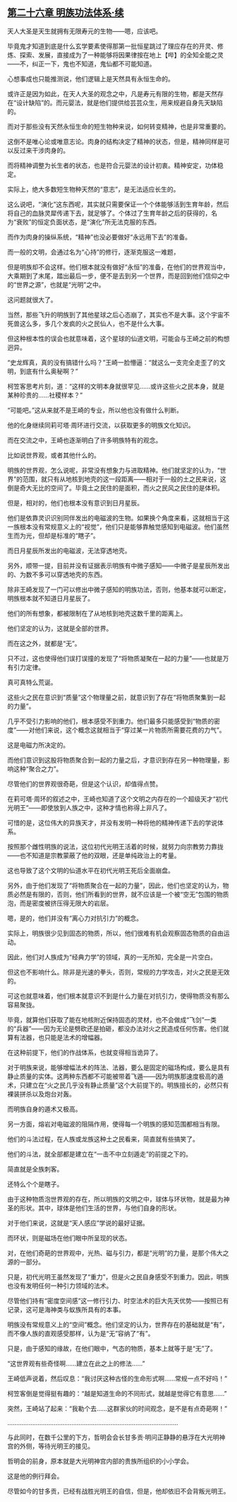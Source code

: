 ## [第二十六章 明族功法体系·续](https://www.xxbiquge.com/11_11207/9239909.html)


  天人大圣是天生就拥有无限寿元的生物——嗯，应该吧。

  毕竟鬼才知道到底是什么玄学要素使得那第一批恒星跳过了理应存在的开灵、修炼、探索、发展，直接成为了一种能够将因果律按在地上【哔】的全知全能之灵——不，纠正一下，鬼也不知道，鬼仙都不可能知道。

  心想事成也只能推测说，他们逻辑上是天然具有永恒生命的。

  或许正是因为如此，在天人大圣的观念之中，凡是寿元有限的生物，都是天然存在“设计缺陷”的。而元婴法，就是他们提供给芸芸众生，用来规避自身先天缺陷的。

  而对于那些没有天然永恒生命的短生物种来说，如何转变精神，也是非常重要的。

  这倒不是唯心论或唯意志论。肉身的结构决定了精神的状态，但是，精神同样是可以反过来干涉肉身的。

  而将精神调整为长生者的状态，也是符合元婴法的设计初衷。精神安定，功体稳定。

  实际上，绝大多数短生物种天然的“意志”，是无法适应长生的。

  这么说吧，“演化”这东西呢，其实就只需要保证一个个体能够活到生育年龄，然后将自己的血脉灵犀传递下去，就足够了。个体过了生育年龄之后的获得的，名为“衰败”的恒定负面状态，是“演化”所无法克服的东西。

  而作为肉身的操纵系统，“精神”也没必要做好“永远用下去”的准备。

  而一般的文明，会通过名为“心持”的修行，逐渐克服这一难题，

  但是明族却不会这样。他们根本就没有做好“永恒”的准备，在他们的世界观当中，大乘期到了末尾，踏出最后一步，便不是去到另一个世界，而是回到他们信仰之中的“世界之源”，也就是“光明”之中。

  这问题就很大了。

  当然，那些飞升的明族到了其他星球之后心态崩了，其实也不是大事。这个宇宙不死兽这么多，多几个发疯的火之民仙人，也不是什么大事。

  但这种根本性的误会也就意味着，这个星球的仙道文明，可能会与王崎之前的构想迥异。

  “史龙辉真，真的没有搞错什么吗？”王崎一脸懵逼：“就这么一支完全走歪了的文明，到底有什么奥秘啊？”

  柯笠客思考片刻，道：“这样的文明本身就很罕见……或许这些火之民本身，就是某种珍贵的……社稷样本？”

  “可能吧。”这从来就不是王崎的专业，所以他也没有做什么判断。

  他的化身继续同莉可塔·周环进行交流，以获取更多的明族文化知识。

  而在交流之中，王崎也逐渐明白了许多明族特有的观念。

  比如说世界观，或者其他什么的。

  明族的世界观，怎么说呢，非常没有想象力与进取精神。他们就坚定的认为，“世界”的范围，就只有从地核到地壳的这一段距离——相对于一般的土之民来说，这倒是奇大无比的空间了。毕竟土之民住的是面积，而火之民风之民住的是体积。

  但是，相对的，他们也根本没有意识到日月星辰。

  他们是依靠灵识识别同伴发出的电磁波的生物。如果换个角度来看，这就相当于这一族根本没有常规意义上的“视觉”，他们只是能够靠触觉感知到电磁波。他们虽然生而为光，但却是标准的“瞎子”。

  而日月星辰所发出的电磁波，无法穿透地壳。

  另外，顺带一提，目前并没有证据表示明族有中微子感知——中微子是星辰所发出的、为数不多可以穿透地壳的东西。

  除非王崎发现了一门可以修出中微子感知的明族功法，否则，他基本就可以断定，明族根本就不知道日月星辰了。

  他们的所有想象，都被限制在了从地核到地壳这数千里的距离上。

  他们坚定的认为，这就是全部的世界。

  而在这之外，就都是“无”。

  只不过，这也使得他们误打误撞的发现了“将物质凝聚在一起的力量”——也就是万有引力定律。

  真可真特么荒诞。

  这些火之民在意识到“质量”这个物理量之前，就意识到了存在“将物质聚集到一起的力量”。

  几乎不受引力影响的他们，根本感受不到重力。他们最多只能感受到“物质的密度”——对他们来说，这个概念这就相当于“穿过某一片物质所需要花费的力气”。

  这是电磁力所决定的。

  而他们意识到这股将物质聚合到一起的力量之后，才意识到存在另一种物理量，影响这种“聚合之力”。

  尽管他们的世界观很奇葩，但是这个认识，却值得点赞。

  在莉可塔·周环的叙述之中，王崎也知道了这个文明之内存在的一个超级天才“初代光明王”——即使放到人族之中，这种才情也称得上非凡了。

  可惜的是，这位伟大的异族天才，并没有发明一种将他的精神传递下去的学说体系。

  按照那个雌性明族的说法，这位初代光明王活着的时候，就努力向宗教势力靠拢——也不知道是宗教蒙蔽了他的双眼，还是单纯政治上的考量。

  这也导致了这个文明的仙道水平在初代光明王死后全面崩盘。

  另外，由于他们发现了“将物质聚合在一起的力量”，因此，他们也坚定的认为，物质必然是有限的，否则，他们所看到的世界，就不应该是一个被“空无”包围的物质泡，而是密度被挤压得无限大的岩层。

  嗯，是的，他们并没有“离心力对抗引力”的概念。

  实际上，明族很少见到固态的物质，所以，他们很难有机会观察固态物质的自由运动。

  因此，他们对人族成为“经典力学”的领域，真的一无所知，完全是一片空白。

  但这也不影响什么。除非是光速的拳头，否则，常规的力学攻击，对火之民是无效的。

  可这也就意味着，他们根本就意识不到是什么力量在对抗引力，使得物质没有那么容易聚拢。

  毕竟，就算他们获取了能在地核附近保持固态的灵材，也不会做成“飞剑”一类的“兵器”——因为无论是劈砍还是拍砸，都没办法对火之民造成任何伤害。他们就算有法器，也只能是法术的增幅器。

  在这种前提下，他们的作战体系，也就变得相当诡异了。

  对于明族来说，能够增幅法术的阵法、法器，要么是固定的磁场构成，要么是具有静止质量的实体。这两种东西都不可能被带着飞遁——因为明族那速度极高的遁术，只建立在“火之民几乎没有静止质量”这个大前提下的。明族擅长的，必然只有裸装拼杀以及炮台对轰。

  而明族自身的遁术又极高。

  另一方面，熔岩对电磁波的阻隔作用，使得每一个明族的感知范围都相当有限。

  他们的斗法过程，在人族或龙族这种土之民看来，简直就有些搞笑了。

  他们的斗法，就全部都是建立在“一击不中立刻遁走”的前提之下的。

  简直就是全族刺客。

  还特么个个是瞎子。

  由于这种物质泡世界观的存在，所以明族的文明之中，球体与环状物，就是最为神圣的形状。其中，球体是他们生活的世界，与他们自身的形状。

  对于他们来说，这就是“天人感应”学说的最好证据。

  而环状，则是磁场在他们眼中所呈现的状态。

  对，在他们奇葩的世界观中，光热、磁与引力，都是“光明”的力量，是那个伟大之源的一部分。

  只是，初代光明王虽然发现了“重力”，但是火之民自身感受不到重力。因此，明族也没有发明任何一种引力领域的法术。

  尽管他们持有“密度空间感”这一修行引力、时空法术的巨大先天优势——按照已有记录，这可是海神类与蚁族所具有的本事。

  明族没有常规意义上的“空间”概念。他们坚定的认为，世界存在的基础就是“有”，而不像人族的直观感受那样，认为是“无”容纳了“有”。

  只是，由于感知的缘故，在他们眼中，气态的物质，基本上就等于是“无”了。

  “这世界观有些奇怪啊……建立在此之上的修法……”

  王崎低声说着，然后叹息：“我讨厌这种古怪的生命形式啊……常规一点不好吗！”

  柯笠客倒是觉得挺有趣的：“越是知道生命的不同形式，就越是觉得它有意思……”

  突然，王崎站了起来：“我勒个去……这群家伙的时间观念，是不是有点奇葩啊！”

  ……………………………………………………………………………………

  与此同时，在数千公里的下方，哲明会会长甘多贡·明问正静静的悬浮在大光明神宫的外侧，等待光明王的接见。

  哲明会的前身，原本就是大光明神宫内部的贵族所组织的小小学会。

  这是他的例行拜会。

  尽管如今的甘多贡，已经有战胜光明王的自信，但是，他却依旧不会背叛光明王。
